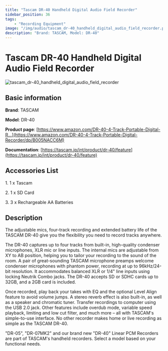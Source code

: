 ```yaml
---
title: "Tascam DR-40 Handheld Digital Audio Field Recorder"
sidebar_position: 36
tags:
    - "Recording Equipment"
image: "/img/audio/tascam_dr-40_handheld_digital_audio_field_recorder.png"
description: "Brand: TASCAM, Model: DR-40"
---
```

# Tascam DR-40 Handheld Digital Audio Field Recorder

![tascam_dr-40_handheld_digital_audio_field_recorder](/img/audio/tascam_dr-40_handheld_digital_audio_field_recorder.png)

## Basic information

**Brand**: TASCAM

**Model**: DR-40

**Product page**: [https://www.amazon.com/DR-40-4-Track-Portable-Digital-R...](https://www.amazon.com/DR-40-4-Track-Portable-Digital-Recorder/dp/B005NACC6M)

**Documentation**: [https://tascam.jp/int/product/dr-40/feature](https://tascam.jp/int/product/dr-40/feature)

## Accessories List

1\. 1 x Tascam

 2\. 1 x SD Card

 3\. 3 x Rechargeable AA Batteries

## Description

The adjustable mics, four\-track recording and extended battery life of the TASCAM DR\-40 give you the flexibility you need to record tracks anywhere\.



The DR\-40 captures up to four tracks from built\-in, high\-quality condenser microphones, XLR mic or line inputs\. The internal mics are adjustable from XY to AB position, helping you to tailor your recording to the sound of the room\. A pair of great\-sounding TASCAM microphone preamps welcome condenser microphones with phantom power, recording at up to 96kHz/24\-bit resolution\. It accommodates balanced XLR or 1/4" line inputs using locking Neutrik Combo jacks\. The DR\-40 accepts SD or SDHC cards up to 32GB, and a 2GB card is included\.



Once recorded, play back your takes with EQ and the optional Level Align feature to avoid volume jumps\. A stereo reverb effect is also built\-in, as well as a speaker and chromatic tuner\. Transfer recordings to computer using the USB 2\.0 jack\. Other features include overdub mode, variable speed playback, limiting and low cut filter, and much more – all with TASCAM's simple\-to\-use interface\. No other recorder makes home or live recording as simple as the TASCAM DR\-40\.



"DR\-05", "DR\-07MK2" and our brand new "DR\-40" Linear PCM Recorders are part of TASCAM's handheld recorders\. Select a model based on your functional needs\.

